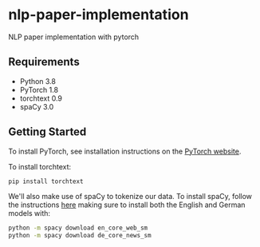# nlp-paper-implementation
NLP paper implementation with pytorch

## Requirements

- Python 3.8
- PyTorch 1.8
- torchtext 0.9
- spaCy 3.0

## Getting Started

To install PyTorch, see installation instructions on the [PyTorch website](pytorch.org).

To install torchtext:

``` bash
pip install torchtext
```

We'll also make use of spaCy to tokenize our data. To install spaCy, follow the instructions [here](https://spacy.io/usage/) making sure to install both the English and German models with:

``` bash
python -m spacy download en_core_web_sm
python -m spacy download de_core_news_sm
```